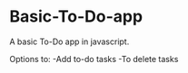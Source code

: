 # Basic-To-Do-app
A basic To-Do app in javascript.

Options to:
-Add to-do tasks
-To delete tasks


